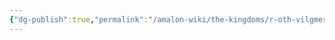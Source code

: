 ```yaml
---
{"dg-publish":true,"permalink":"/amalon-wiki/the-kingdoms/r-oth-vilgmeri/r-oth-vilgmeri/","dgPassFrontmatter":true,"noteIcon":""}
---
```


